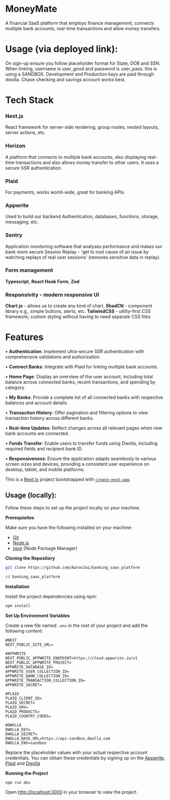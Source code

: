 # MoneyMate
A financial SaaS platform that employs finance management, connects multiple bank accounts, real-time transactions and allow money transfers.

# Usage (via deployed link):
On sign-up ensure you follow placeholder format for State, DOB and SSN.
When linking, username is user_good and password is user_pass.
this is using a SANDBOX. Development and Production keys are paid through dwolla.
Chase checking and savings account works best.

# Tech Stack
### Next.js
React framework for server-side rendering, group routes, nested layouts, server actions, etc.

### Horizon
A platform that connects to multiple bank accounts, also displaying real-time transactions and also allows money transfer to other users.
It uses a secure SSR authentication.

### Plaid
For payments, works world-wide, great for banking APIs.

### Appwrite
Used to build our backend
Authentication, databases, functions, storage, messaging, etc.

### Sentry
Application monitoring software that analyses performance and makes our bank more secure
Session Replay - 'get to root cause of an issue by watching replays of real user sessions' 
(removes sensitive data in replay).

### Form management
**Typescript**, **React Hook Form**, **Zod**

### Responsivity - modern responsive UI
**Chart.js** - allows us to create any kind of chart, 
**ShadCN** - component library e.g., simple buttons, alerts, etc.
**TailwindCSS** - utility-first CSS framework; custom styling without having to need separate CSS files

# Features
• **Authentication**: Implement ultra-secure SSR authentication with comprehensive validations and authorization.

• **Connect Banks**: Integrate with Plaid for linking multiple bank accounts.

• **Home Page**: Display an overview of the user account, including total balance across connected banks, recent transactions, and spending by category.

• **My Banks**: Provide a complete list of all connected banks with respective balances and account details.

• **Transaction History**: Offer pagination and filtering options to view transaction history across different banks.

• **Real-time Updates**: Reflect changes across all relevant pages when new bank accounts are connected.

• **Funds Transfer**: Enable users to transfer funds using Dwolla, including required fields and recipient bank ID.

• **Responsiveness**: Ensure the application adapts seamlessly to various screen sizes and devices, providing a consistent user experience on desktop, tablet, and mobile platforms.

This is a [Next.js](https://nextjs.org/) project bootstrapped with [`create-next-app`](https://github.com/vercel/next.js/tree/canary/packages/create-next-app).

## Usage (locally):

Follow these steps to set up the project locally on your machine.

**Prerequisites**

Make sure you have the following installed on your machine:

- [Git](https://git-scm.com/)
- [Node.js](https://nodejs.org/en)
- [npm](https://www.npmjs.com/) (Node Package Manager)

**Cloning the Repository**

```bash
git clone https://github.com/AaronJai/banking_saas_platform

cd banking_saas_platform

```

**Installation**

Install the project dependencies using npm:

```bash
npm install
```

**Set Up Environment Variables**

Create a new file named `.env` in the root of your project and add the following content:

```env
#NEXT
NEXT_PUBLIC_SITE_URL=

#APPWRITE
NEXT_PUBLIC_APPWRITE_ENDPOINT=https://cloud.appwrite.io/v1
NEXT_PUBLIC_APPWRITE_PROJECT=
APPWRITE_DATABASE_ID=
APPWRITE_USER_COLLECTION_ID=
APPWRITE_BANK_COLLECTION_ID=
APPWRITE_TRANSACTION_COLLECTION_ID=
APPWRITE_SECRET=

#PLAID
PLAID_CLIENT_ID=
PLAID_SECRET=
PLAID_ENV=
PLAID_PRODUCTS=
PLAID_COUNTRY_CODES=

#DWOLLA
DWOLLA_KEY=
DWOLLA_SECRET=
DWOLLA_BASE_URL=https://api-sandbox.dwolla.com
DWOLLA_ENV=sandbox

```

Replace the placeholder values with your actual respective account credentials. You can obtain these credentials by signing up on the [Appwrite](https://appwrite.io/?utm_source=youtube&utm_content=reactnative&ref=JSmastery), [Plaid](https://plaid.com/) and [Dwolla](https://www.dwolla.com/)

**Running the Project**

```bash
npm run dev
```

Open [http://localhost:3000](http://localhost:3000) in your browser to view the project.
